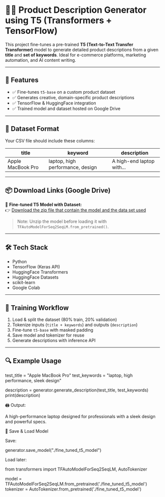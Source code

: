 # 🧠📄 Product Description Generator using T5 (Transformers + TensorFlow)

This project fine-tunes a pre-trained **T5 (Text-to-Text Transfer Transformer)** model to generate detailed product descriptions from a given **title** and **set of keywords**. Ideal for e-commerce platforms, marketing automation, and AI content writing.

---

## 🚀 Features

- ✅ Fine-tunes `t5-base` on a custom product dataset
- ✅ Generates creative, domain-specific product descriptions
- ✅ TensorFlow & HuggingFace integration
- ✅ Trained model and dataset hosted on Google Drive

---

## 📁 Dataset Format

Your CSV file should include these columns:

| title             | keyword                           | description             |
|-------------------|------------------------------------|--------------------------|
| Apple MacBook Pro | laptop, high performance, design   | A high-end laptop with...|

---

## 📦 Download Links (Google Drive)


💾 **Fine-tuned T5 Model with Dataset:**  
👉 [Download the zip file that contain the model and the data set used](https://drive.google.com/file/d/1sCZ1-RpULz2j9is_U8DWI-pgOgmRpekT/view?usp=sharing)

> Note: Unzip the model before loading it with `TFAutoModelForSeq2SeqLM.from_pretrained()`.

---

## 🛠️ Tech Stack

- Python
- TensorFlow (Keras API)
- HuggingFace Transformers
- HuggingFace Datasets
- scikit-learn
- Google Colab

---

## 🔧 Training Workflow

1. Load & split the dataset (80% train, 20% validation)
2. Tokenize inputs (`title + keywords`) and outputs (`description`)
3. Fine-tune `t5-base` with masked padding
4. Save model and tokenizer for reuse
5. Generate descriptions with inference API

---

## 🔍 Example Usage

test_title = "Apple MacBook Pro"
test_keywords = "laptop, high performance, sleek design"

description = generator.generate_description(test_title, test_keywords)
print(description)

🖨️ Output:

A high-performance laptop designed for professionals with a sleek design and powerful specs.

💾 Save & Load Model

Save:

generator.save_model("./fine_tuned_t5_model")

Load later:

from transformers import TFAutoModelForSeq2SeqLM, AutoTokenizer

model = TFAutoModelForSeq2SeqLM.from_pretrained('./fine_tuned_t5_model')
tokenizer = AutoTokenizer.from_pretrained('./fine_tuned_t5_model')
